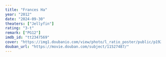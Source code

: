 ```yaml
---
title: "Frances Ha"
year: "2012"
date: "2024-09-30"
theaters: ["Jellyfin"]
rating: "3-t"
remark: ["PG12"]
imdb_id: "tt2347569"
cover: "https://img1.doubanio.com/view/photo/l_ratio_poster/public/p1927054388.jpg"
douban_url: "https://movie.douban.com/subject/11527487/"
---
```


